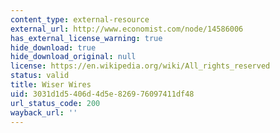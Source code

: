 ```yaml
---
content_type: external-resource
external_url: http://www.economist.com/node/14586006
has_external_license_warning: true
hide_download: true
hide_download_original: null
license: https://en.wikipedia.org/wiki/All_rights_reserved
status: valid
title: Wiser Wires
uid: 3031d1d5-406d-4d5e-8269-76097411df48
url_status_code: 200
wayback_url: ''
---
```

